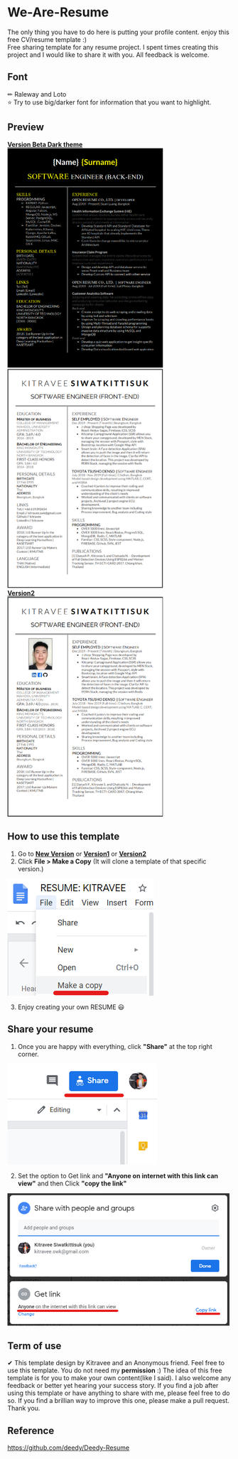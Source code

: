 # We-Are-Resume
The only thing you have to do here is putting your profile content. enjoy this free CV/resume template :)\
Free sharing template for any resume project. I spent times creating this project and I would like to share it with you.
All feedback is welcome. 

## Font
✏ Raleway and Loto\
⭐ Try to use big/darker font for information that you want to highlight.

## Preview
**[Version Beta Dark theme](https://docs.google.com/document/d/1g5_bysia4d0BArsprQNefQ36bdtHHkSa6HGyrMK1N48/edit?usp=sharing)**\
<img src="https://github.com/kitravee/resume/blob/master/images/PreviewDarkTheme.png" width="350">\
<img src="https://github.com/kitravee/resume/blob/master/images/Preview.png" width="350">\
**[Version2](https://docs.google.com/document/d/1XfCX5UAiPKk-nRt4Q_OOQNRa1pjB_1OWEHtfdFi6TjI/edit?usp=sharing)**\
<img src="https://github.com/kitravee/resume/blob/master/images/Preview2.png" width="350">
## How to use this template
1) Go to **[New Version](https://docs.google.com/document/d/1g5_bysia4d0BArsprQNefQ36bdtHHkSa6HGyrMK1N48/edit?usp=sharing)** or **[Version1](https://docs.google.com/document/d/1a_y2DyqsWiTRdlswz5AYwb0W6q4Yg78HIobPNvS0YnQ)** or
**[Version2](https://docs.google.com/document/d/1XfCX5UAiPKk-nRt4Q_OOQNRa1pjB_1OWEHtfdFi6TjI/edit?usp=sharing)** 
2) Click **File > Make a Copy** (It will clone a template of that specific version.)

![alt tag](https://github.com/kitravee/resume/blob/master/images/how-to-copy.png)

3) Enjoy creating your own RESUME 😃

## Share your resume
1) Once you are happy with everything, click **"Share"** at the top right corner. 

![alt tag](https://github.com/kitravee/resume/blob/master/images/how-to-share-1.png)

2) Set the option to Get link and **"Anyone on internet with this link can view"** and then Click **"copy the link"**
<img src="https://github.com/kitravee/resume/blob/master/images/how-to-share-2.png" alt="how-to-share-2" width="500">

## Term of use
✔ This template design by Kitravee and an Anonymous friend.
Feel free to use this template. You do not need my **permission** :) 
The idea of this free template is for you to make your own content(like I said). I also welcome any feedback or better yet hearing your success story. If you find a job after using this template or have anything to share with me, please feel free to do so. If you find a brillian way to improve this one, please make a pull request. Thank you. 

## Reference
https://github.com/deedy/Deedy-Resume
